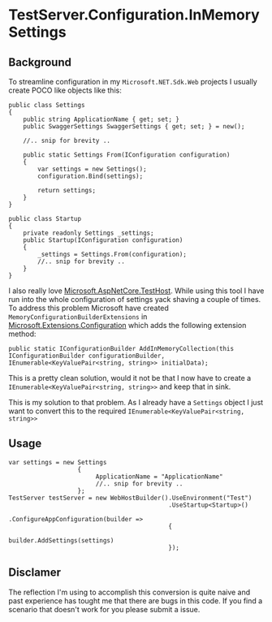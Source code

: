 # TestServer.Configuration.InMemorySettings

## Background

To streamline configuration in my `Microsoft.NET.Sdk.Web` projects I usually create POCO like objects like this:

``` CSharp
public class Settings 
{
    public string ApplicationName { get; set; }
    public SwaggerSettings SwaggerSettings { get; set; } = new();
    
    //.. snip for brevity ..
    
    public static Settings From(IConfiguration configuration)
    {
        var settings = new Settings();
        configuration.Bind(settings);

        return settings;
    }
}

public class Startup
{
    private readonly Settings _settings;
    public Startup(IConfiguration configuration)
    {
        _settings = Settings.From(configuration);
        //.. snip for brevity ..
    }
}
```

I also really love [Microsoft.AspNetCore.TestHost](https://www.nuget.org/packages/Microsoft.AspNetCore.TestHost/).
While using this tool I have run into the whole configuration of settings yack shaving a couple of times.
To address this problem Microsoft have created `MemoryConfigurationBuilderExtensions` in [Microsoft.Extensions.Configuration](https://www.nuget.org/packages/Microsoft.Extensions.Configuration/) which adds the following extension method:

``` CSharp
public static IConfigurationBuilder AddInMemoryCollection(this IConfigurationBuilder configurationBuilder, IEnumerable<KeyValuePair<string, string>> initialData);
```

This is a pretty clean solution, would it not be that I now have to create a `IEnumerable<KeyValuePair<string, string>>` and keep that in sink.

This is my solution to that problem. As I already have a `Settings` object I just want to convert this to the required `IEnumerable<KeyValuePair<string, string>>`

## Usage

``` CSharp
var settings = new Settings 
                   {
                        ApplicationName = "ApplicationName"
                        //.. snip for brevity ..
                   };
TestServer testServer = new WebHostBuilder().UseEnvironment("Test")
                                            .UseStartup<Startup>()
                                            .ConfigureAppConfiguration(builder => 
                                            {
                                                builder.AddSettings(settings)
                                            });
```

## Disclamer

The reflection I'm using to accomplish this conversion is quite naive and past experience has tought me that there are bugs in this code.
If you find a scenario that doesn't work for you please submit a issue.
